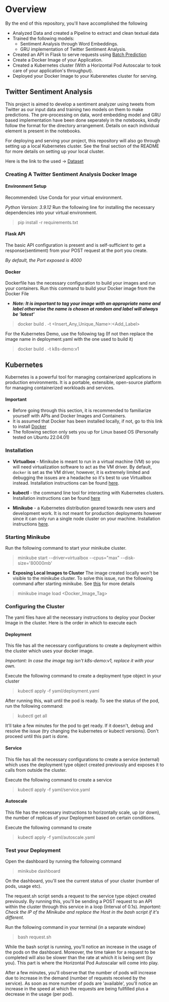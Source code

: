# Overview
By the end of this repository, you'll have accomplished the following
- Analyzed Data and created a Pipeline to extract and clean textual data
- Trained the following models:
  - Sentiment Analysis through Word Embeddings.
  - GRU implementation of Twitter Sentiment Analysis.
- Created an API in Flask to serve requests using [Batch Prediction](https://www.machinelearningatscale.com/machine-learning-batch-serving/)
- Create a Docker Image of your Application.
- Created a Kubernetes cluster (With a Horizontal Pod Autoscalar to took care of your application's throughput).
- Deployed your Docker Image to your Kuberenetes cluster for serving.

## Twitter Sentiment Analysis

This project is aimed to develop a sentiment analyzer using tweets from Twitter as our input data and training two models on them to make predictions.
The pre-processing on data, word embedding model and GRU based implementation have been done seperately in the notebooks, kindly follow the format for the directory arrangement.
Details on each individual element is present in the notebooks.

For deploying and serving your project, this repository will also go through setting up a local Kubernetes cluster. See the final section of the README for more details on setting up your local cluster.

Here is the link to the used -> [Dataset](https://www.kaggle.com/kazanova/sentiment140)

### Creating A Twitter Sentiment Analysis Docker Image
#### Environment Setup

Recommended: Use Conda for your virtual environment.

*Python Version: 3.9.12*
Run the following line for installing the necessary dependencies into your virtual environment.
> pip install -r requirements.txt

#### Flask API

The basic API configuration is present and is self-sufficient to get a response(sentiment) from your POST request at
the port you create.

*By default, the Port exposed is 4000*
#### Docker
Dockerfile has the necessary configuration to build your images and run your containers. Run this command to build your Docker image from the Docker File
* ***Note: It is important to tag your image with an appropriate name and label otherwise the name is chosen at random and label will always be 'latest'*** 
> docker build . -t <Insert_Any_Unique_Name>:<Add_Label>

For the Kubernetes Demo, use the following tag (If not then replace the image name in deployment.yaml with the one used to build it)
> docker build . -t k8s-demo:v1

## Kubernetes
Kubernetes is a powerful tool for managing containerized applications in production environments. It is a portable, extensible, open-source platform for managing containerized workloads and services.
#### Important
- Before going through this section, it is recommended to familiarize yourself with APIs and Docker Images and Containers.
- It is assumed that Docker has been installed locally, if not, go to this link to install [Docker](https://docs.docker.com/desktop/install/linux-install/)
- The following section only sets you up for Linux based OS (Personally tested on Ubuntu 22.04.01)
### Installation
* **Virtualbox** - Minikube is meant to run in a virtual machine (VM) so you will need virtualization software to act as the VM driver. By default, `docker` is set as the VM driver, however, it is extremely limited and debugging the issues are a headache so it's best to use Virtualbox instead. Installation instructions can be found [here](https://www.virtualbox.org/wiki/Downloads).

* **kubectl** - the command line tool for interacting with Kubernetes clusters. Installation instructions can be found [here](https://kubernetes.io/docs/tasks/tools/)

* **Minikube** - a Kubernetes distribution geared towards new users and development work. It is not meant for production deployments however since it can only run a single node cluster on your machine. Installation instructions [here](https://minikube.sigs.k8s.io/docs/start/).


### Starting Minikube

Run the following command to start your minikube cluster.
> minikube start --driver=virtualbox --cpus="max" --disk-size='80000mb'

* **Exposing Local Images to Cluster** The image created locally won't be visible to the minikube cluster. To solve this issue, run the following command after starting minikube. See [this](https://octopus.com/blog/local-images-minikube) for more details
> minikube image load <Docker_Image_Tag>

### Configuring the Cluster
The yaml files have all the necessary instructions to deploy your Docker Image in the cluster. Here is the order in which to execute each

#### Deployment
This file has all the necessary configurations to create a deployment within the cluster which uses your docker image.

*Important: In case the image tag isn't k8s-demo:v1, replace it with your own.*

Execute the following command to create a deployment type object in your cluster
> kubectl apply -f yaml/deployment.yaml

After running this, wait until the pod is ready. To see the status of the pod, run the following command:
> kubectl get all

It'll take a few minutes for the pod to get ready. If it doesn't, debug and resolve the issue (try changing the kubernetes or kubectl versions).
Don't proceed until this part is done.
#### Service
This file has all the necessary configurations to create a service (external) which uses the deployment type object created previously and exposes it to calls from outside the cluster.

Execute the following command to create a service
> kubectl apply -f yaml/service.yaml

#### Autoscale
This file has the necessary instructions to horizontally scale, up (or down), the number of replicas of your Deployment based on certain conditions.

Execute the following command to create
> kubectl apply -f yaml/autoscale.yaml


### Test your Deployment
Open the dashboard by running the following command
> minikube dashboard

On the dashboard, you'll see the current status of your cluster (number of pods, usage etc).

The request.sh script sends a request to the service type object created previously. By running this, you'll be sending a POST request to an API within the cluster through this service in a loop (Interval of 0.1s).
*Important: Check the IP of the Minikube and replace the Host in the bash script if it's different.*

Run the following command in your terminal (in a separate window)
> bash request.sh

While the bash script is running, you'll notice an increase in the usage of the pods on the dashboard.
Moreover, the time taken for a request to be completed will also be slower than the rate at which it is being sent (by you).
This part is where the Horizontal Pod Autoscalar will come into play.

After a few minutes, you'll observe that the number of pods will increase due to increase in the demand (number of requests received by the service).
As soon as more number of pods are 'available', you'll notice an increase in the speed at which the requests are being fullfilled plus a decrease in the usage (per pod).

